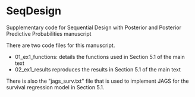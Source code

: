 # SeqDesign
Supplementary code for Sequential Design with Posterior and Posterior Predictive Probabilities manuscript

There are two code files for this manuscript.

- 01_ex1_functions: details the functions used in Section 5.1 of the main text
- 02_ex1_results reproduces the results in Section 5.1 of the main text

There is also the "jags_surv.txt" file that is used to implement JAGS for the survival regression model in Section 5.1.